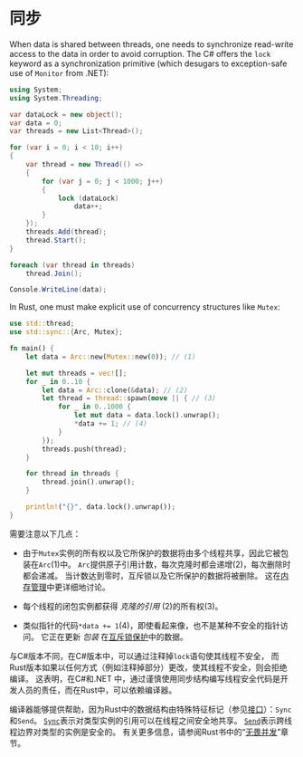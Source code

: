 # 同步

When data is shared between threads, one needs to synchronize read-write
access to the data in order to avoid corruption. The C# offers the `lock`
keyword as a synchronization primitive (which desugars to exception-safe use
of `Monitor` from .NET):

```csharp
using System;
using System.Threading;

var dataLock = new object();
var data = 0;
var threads = new List<Thread>();

for (var i = 0; i < 10; i++)
{
    var thread = new Thread(() =>
    {
        for (var j = 0; j < 1000; j++)
        {
            lock (dataLock)
                data++;
        }
    });
    threads.Add(thread);
    thread.Start();
}

foreach (var thread in threads)
    thread.Join();

Console.WriteLine(data);
```

In Rust, one must make explicit use of concurrency structures like `Mutex`:

```rust
use std::thread;
use std::sync::{Arc, Mutex};

fn main() {
    let data = Arc::new(Mutex::new(0)); // (1)

    let mut threads = vec![];
    for _ in 0..10 {
        let data = Arc::clone(&data); // (2)
        let thread = thread::spawn(move || { // (3)
            for _ in 0..1000 {
                let mut data = data.lock().unwrap();
                *data += 1; // (4)
            }
        });
        threads.push(thread);
    }

    for thread in threads {
        thread.join().unwrap();
    }

    println!("{}", data.lock().unwrap());
}
```

需要注意以下几点：

- 由于`Mutex`实例的所有权以及它所保护的数据将由多个线程共享，因此它被包装在`Arc`(1)中。
`Arc`提供原子引用计数，每次克隆时都会递增(2)，每次删除时都会递减。
当计数达到零时，互斥锁以及它所保护的数据将被删除。
这在[内存管理][Memory Management]中更详细地讨论。

- 每个线程的闭包实例都获得 _克隆的引用_ (2)的所有权(3)。

- 类似指针的代码`*data += 1`(4)，即使看起来像，也不是某种不安全的指针访问。
它正在更新 _包装_ 在[互斥锁保护][mutex guard]中的数据。

与C#版本不同，在C#版本中，可以通过注释掉`lock`语句使其线程不安全，
而Rust版本如果以任何方式（例如注释掉部分）更改，使其线程不安全，则会拒绝编译。
这表明，在C#和.NET 中，通过谨慎使用同步结构编写线程安全代码是开发人员的责任，而在Rust中，可以依赖编译器。

编译器能够提供帮助，因为Rust中的数据结构由特殊特征标记（参见[接口][Interfaces]）：`Sync`和`Send`。
[`Sync`][sync.rs]表示对类型实例的引用可以在线程之间安全地共享。
[`Send`][send.rs]表示跨线程边界对类型的实例是安全的。
有关更多信息，请参阅Rust书中的“[无畏并发][Fearless Concurrency]”章节。

  [Fearless Concurrency]: https://doc.rust-lang.org/book/ch16-00-concurrency.html
  [Memory Management]: ../memory-management/index.md
  [mutex guard]: https://doc.rust-lang.org/stable/std/sync/struct.MutexGuard.html
  [sync.rs]: https://doc.rust-lang.org/stable/std/marker/trait.Sync.html
  [send.rs]: https://doc.rust-lang.org/stable/std/marker/trait.Send.html
  [interfaces]: ../language/custom-types/interfaces.md
